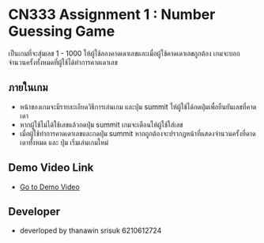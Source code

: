 # CN333 Assignment 1 : Number Guessing Game
เป็นเกมที่จะสุ่มเลข 1 - 1000 ให้ผู้ใช้ลองคาดเดาเลขและเมื่อผู้ใช้คาดเดาเลขถูกต้อง เกมจะบอกจำนวนครั้งทั้งหมดที่ผู้ใช้ได้ทำการคาดเดาเลข

## ภายในเกม
- หน้าของเกมจะมีรายละเอียดวิธีการเล่นเกม และปุ่ม summit ให้ผู้ใช้ได้กดปุ่มเพื่อยืนยันเลขที่คาดเดา 
- หากผู้ใช้ไม่ได้ใช้เลขแล้วกดปุ่ม summit เกมจะเตือนให้ผู้ใช้ใส่เลข
- เมื่อผู้ใช้ทำการคาดเดาเลขและกดปุ่ม summit หากถูกต้องจะปรากฎหน้าที่แสดงจำนวนครั้งที่ดาดเดาทั้งหมด และ ปุ่ม เริ่มเล่นเกมใหม่

## Demo Video Link
- [Go to Demo Video](https://youtu.be/s8RNEeiwx20)

## Developer
- deverloped by thanawin srisuk 6210612724